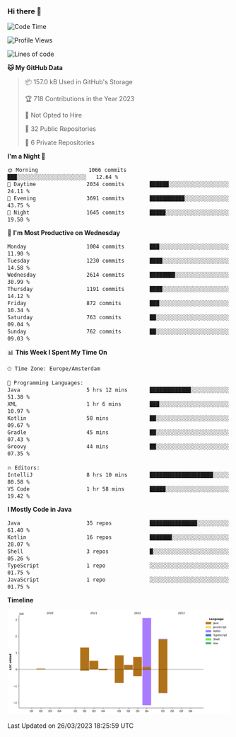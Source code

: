 ### Hi there 👋


<!--START_SECTION:waka-->
![Code Time](http://img.shields.io/badge/Code%20Time-3%2C105%20hrs%2041%20mins-blue)

![Profile Views](http://img.shields.io/badge/Profile%20Views-1-blue)

![Lines of code](https://img.shields.io/badge/From%20Hello%20World%20I%27ve%20Written-8.7%20million%20lines%20of%20code-blue)

**🐱 My GitHub Data** 

> 📦 157.0 kB Used in GitHub's Storage 
 > 
> 🏆 718 Contributions in the Year 2023
 > 
> 🚫 Not Opted to Hire
 > 
> 📜 32 Public Repositories 
 > 
> 🔑 6 Private Repositories 
 > 
**I'm a Night 🦉** 

```text
🌞 Morning                1066 commits        ███░░░░░░░░░░░░░░░░░░░░░░   12.64 % 
🌆 Daytime                2034 commits        ██████░░░░░░░░░░░░░░░░░░░   24.11 % 
🌃 Evening                3691 commits        ███████████░░░░░░░░░░░░░░   43.75 % 
🌙 Night                  1645 commits        █████░░░░░░░░░░░░░░░░░░░░   19.50 % 
```
📅 **I'm Most Productive on Wednesday** 

```text
Monday                   1004 commits        ███░░░░░░░░░░░░░░░░░░░░░░   11.90 % 
Tuesday                  1230 commits        ████░░░░░░░░░░░░░░░░░░░░░   14.58 % 
Wednesday                2614 commits        ████████░░░░░░░░░░░░░░░░░   30.99 % 
Thursday                 1191 commits        ████░░░░░░░░░░░░░░░░░░░░░   14.12 % 
Friday                   872 commits         ███░░░░░░░░░░░░░░░░░░░░░░   10.34 % 
Saturday                 763 commits         ██░░░░░░░░░░░░░░░░░░░░░░░   09.04 % 
Sunday                   762 commits         ██░░░░░░░░░░░░░░░░░░░░░░░   09.03 % 
```


📊 **This Week I Spent My Time On** 

```text
🕑︎ Time Zone: Europe/Amsterdam

💬 Programming Languages: 
Java                     5 hrs 12 mins       █████████████░░░░░░░░░░░░   51.38 % 
XML                      1 hr 6 mins         ███░░░░░░░░░░░░░░░░░░░░░░   10.97 % 
Kotlin                   58 mins             ██░░░░░░░░░░░░░░░░░░░░░░░   09.67 % 
Gradle                   45 mins             ██░░░░░░░░░░░░░░░░░░░░░░░   07.43 % 
Groovy                   44 mins             ██░░░░░░░░░░░░░░░░░░░░░░░   07.35 % 

🔥 Editors: 
IntelliJ                 8 hrs 10 mins       ████████████████████░░░░░   80.58 % 
VS Code                  1 hr 58 mins        █████░░░░░░░░░░░░░░░░░░░░   19.42 % 
```

**I Mostly Code in Java** 

```text
Java                     35 repos            ███████████████░░░░░░░░░░   61.40 % 
Kotlin                   16 repos            ███████░░░░░░░░░░░░░░░░░░   28.07 % 
Shell                    3 repos             █░░░░░░░░░░░░░░░░░░░░░░░░   05.26 % 
TypeScript               1 repo              ░░░░░░░░░░░░░░░░░░░░░░░░░   01.75 % 
JavaScript               1 repo              ░░░░░░░░░░░░░░░░░░░░░░░░░   01.75 % 
```



**Timeline**

![Lines of Code chart](https://raw.githubusercontent.com/powercasgamer/powercasgamer/master/assets/bar_graph.png)


 Last Updated on 26/03/2023 18:25:59 UTC
<!--END_SECTION:waka-->
